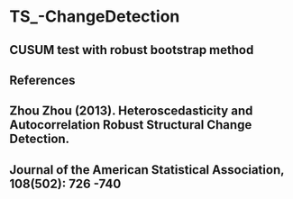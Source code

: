 # TS_-ChangeDetection
## CUSUM test with robust bootstrap method
## References
## Zhou Zhou (2013). Heteroscedasticity and Autocorrelation Robust Structural Change Detection.
## Journal of the American Statistical Association, 108(502): 726 -740
